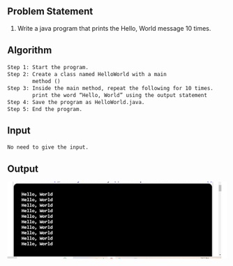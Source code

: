 ## Problem Statement

1.	Write a java program that prints the Hello, World message 10 times.

## Algorithm

	Step 1: Start the program.
	Step 2: Create a class named HelloWorld with a main  
            method ()
	Step 3: Inside the main method, repeat the following for 10 times.
            print the word “Hello, World” using the output statement   
   	Step 4: Save the program as HelloWorld.java.
	Step 5: End the program.

## Input

	No need to give the input.

## Output

![Alt text](image.png)
 

